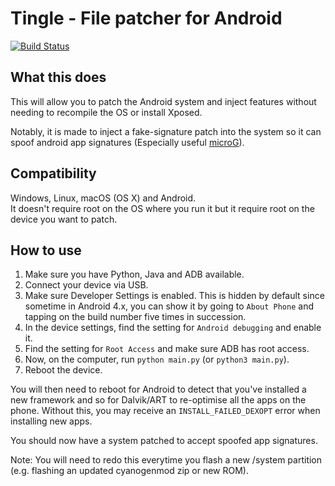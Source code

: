 # Tingle - File patcher for Android
[![Build Status](https://travis-ci.org/ale5000-git/tingle.svg?branch=master)](https://travis-ci.org/ale5000-git/tingle)

## What this does
This will allow you to patch the Android system and inject features without needing to recompile the OS or install Xposed.

Notably, it is made to inject a fake-signature patch into the system so it can spoof android app signatures (Especially useful [microG](https://microg.org/)).

## Compatibility
Windows, Linux, macOS (OS X) and Android.  
It doesn't require root on the OS where you run it but it require root on the device you want to patch.

## How to use
1. Make sure you have Python, Java and ADB available.
2. Connect your device via USB.
3. Make sure Developer Settings is enabled. This is hidden by default since sometime in Android 4.x, you can show it by going to `About Phone` and tapping on the build number five times in succession.
4. In the device settings, find the setting for `Android debugging` and enable it.
5. Find the setting for `Root Access` and make sure ADB has root access.
6. Now, on the computer, run `python main.py` (or `python3 main.py`).
7. Reboot the device.

You will then need to reboot for Android to detect that you've installed a new framework and so for Dalvik/ART to re-optimise all the apps on the phone. Without this, you may receive an `INSTALL_FAILED_DEXOPT` error when installing new apps.

You should now have a system patched to accept spoofed app signatures.

Note: You will need to redo this everytime you flash a new /system partition (e.g. flashing an updated cyanogenmod zip or new ROM).
